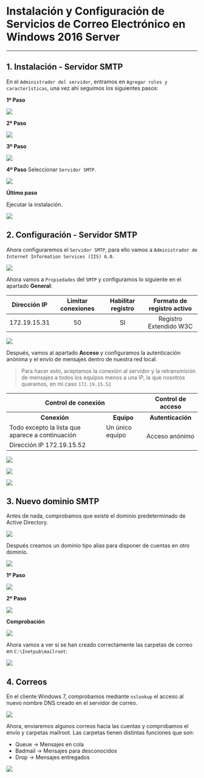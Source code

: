 
# Instalación y Configuración de Servicios de Correo Electrónico en Windows 2016 Server

---

## 1. Instalación - Servidor SMTP

En el `Administrador del servidor`, entramos en `Agregar roles y características`, una vez ahí seguimos los siguientes pasos:

**1º Paso**

![](./images/1-inst-smtp.png)

**2º Paso**

![](./images/2-inst-smtp.png)

**3º Paso**

![](./images/3-inst-smtp.png)

**4º Paso**
Seleccionar `Servidor SMTP`.

![](./images/4-inst-smtp.png)

**Último paso**

Ejecutar la instalación.

![](./images/5-instalando.png)

## 2. Configuración - Servidor SMTP

Ahora configuraremos el `Servidor SMTP`, para ello vamos a `Administrador de Internet Information Services (IIS) 6.0`.

![](./images/6-iis-60.png)

Ahora vamos a `Propiedades` del `SMTP` y configuramos lo siguiente en el apartado **General**:

| Dirección IP | Limitar conexiones | Habilitar registro | Formato de registro activo |
| :----------: | :----------------: | :----------------: | :------------------------: |
| 172.19.15.31 | 50                 | SI                 |   Registro Extendido W3C   |

![](./images/7-general.png)

Después, vamos al apartado **Acceso** y configuramos la autenticación anónima y el envío de mensajes dentro de nuestra red local.

> Para hacer esto, aceptamos la conexión al servidor y la retransmisión de mensajes a todos los equipos menos a una IP, la que nosotros queramos, en mi caso `172.19.15.52`


<table>
  <tr>
    <th colspan="2">Control de conexión</th>
    <th>Control de acceso</th>
  </tr>
  <tr>
    <th>Conexión</th>
    <th>Equipo</th>
    <th>Autenticación</th>
  </tr>
  <tr>
    <td>Todo excepto la lista que aparece a continuación</td>
    <td>Un único equipo</td>
    <td rowspan="2">Acceso anónimo</td>
  </tr>
  <tr>
    <td colspan="2">Dirección IP 172.19.15.52</td>
  </tr>
</table>

![](./images/8-unico-pc.png)

![](./images/9-denegado.png)

![](./images/10-acc-anonimo.png)

## 3. Nuevo dominio SMTP

Antes de nada, comprobamos que existe el dominio predeterminado de Active Directory.

![](./images/11-AD-predet.png)

Después creamos un dominio tipo alias para disponer de cuentas en otro dominio.

![](./images/12-dominio-new.png)

**1º Paso**

![](./images/13-smtp-alias.png)

**2º Paso**

![](./images/14-alias-suarez.png)

**Comprobación**

![](./images/15-creado.png)

Ahora vamos a ver si se han creado correctamente las carpetas de correo en `C:\Inetpub\mailroot`:

![](./images/16-mailroot.png)

## 4. Correos

En el cliente Windows 7, comprobamos mediante `nslookup` el acceso al nuevo nombre DNS creado en el servidor de correo.

![](./images/17-nslookup.png)

Ahora, enviaremos algunos correos hacia las cuentas y comprobamos el envío y carpetas mailroot. Las carpetas tienen distintas funciones que son:
* Queue -> Mensajes en cola
* Badmail -> Mensajes para desconocidos
* Drop -> Mensajes entregados

![](./images/18-prueba-anon.png)
